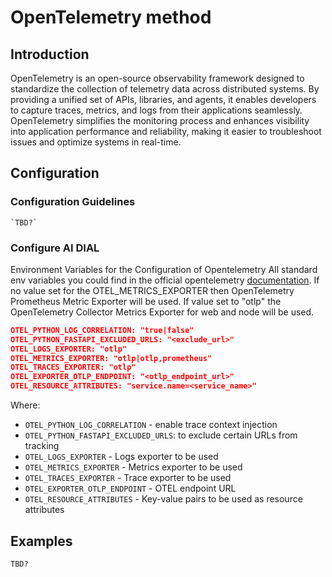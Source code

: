 # OpenTelemetry method
## Introduction
OpenTelemetry is an open-source observability framework designed to standardize the collection of telemetry data across distributed systems. By providing a unified set of APIs, libraries, and agents, it enables developers to capture traces, metrics, and logs from their applications seamlessly. OpenTelemetry simplifies the monitoring process and enhances visibility into application performance and reliability, making it easier to troubleshoot issues and optimize systems in real-time.
## Configuration
### Configuration Guidelines
    `TBD?`
### Configure AI DIAL
Environment Variables for the Configuration of Opentelemetry
All standard env variables you could find in the official opentelemetry [documentation](https://opentelemetry-python-contrib.readthedocs.io/en/latest/instrumentation/logging/logging.html). If no value set for the OTEL_METRICS_EXPORTER then OpenTelemetry Prometheus Metric Exporter will be used. If value set to "otlp" the OpenTelemetry Collector Metrics Exporter for web and node will be used.
```json
OTEL_PYTHON_LOG_CORRELATION: "true|false"
OTEL_PYTHON_FASTAPI_EXCLUDED_URLS: "<exclude_url>"
OTEL_LOGS_EXPORTER: "otlp"
OTEL_METRICS_EXPORTER: "otlp|otlp,prometheus"
OTEL_TRACES_EXPORTER: "otlp"
OTEL_EXPORTER_OTLP_ENDPOINT: "<otlp_endpoint_url>"
OTEL_RESOURCE_ATTRIBUTES: "service.name=<service_name>"
```

Where:
- `OTEL_PYTHON_LOG_CORRELATION` - enable trace context injection
- `OTEL_PYTHON_FASTAPI_EXCLUDED_URLS`: to exclude certain URLs from tracking
- `OTEL_LOGS_EXPORTER` - Logs exporter to be used
- `OTEL_METRICS_EXPORTER` - Metrics exporter to be used
- `OTEL_TRACES_EXPORTER` - Trace exporter to be used
- `OTEL_EXPORTER_OTLP_ENDPOINT` - OTEL endpoint URL
- `OTEL_RESOURCE_ATTRIBUTES` - Key-value pairs to be used as resource attributes

## Examples
```
TBD?
```